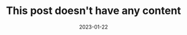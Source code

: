 ---
title: "This post doesn't have any content"
description: "This post is purely for testing the table of content, which should not be rendered"
date: 2023-01-22
---
